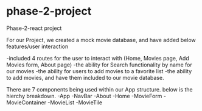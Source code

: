 # phase-2-project

Phase-2-react project

For our Project, we created a mock movie database, and have added below features/user interaction

-included 4 routes for the user to interact with (Home, Movies page, Add Movies form, About page)
-the ability for Search functionality by name for our movies
-the ability for users to add movies to a favorite list
-the ability to add movies, and have them included to our movie database.

There are 7 components being used within our App structure. below is the hierchy breakdown.
-App
    -NavBar
    -About
    -Home
    -MovieForm
    -MovieContainer
        -MovieList
        -MovieTile
